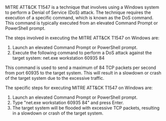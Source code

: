 MITRE ATT&CK T1547 is a technique that involves using a Windows system to perform a Denial of Service (DoS) attack. The technique requires the execution of a specific command, which is known as the DoS command. This command is typically executed from an elevated Command Prompt or PowerShell prompt. 

The steps involved in executing the MITRE ATT&CK T1547 on Windows are:

1. Launch an elevated Command Prompt or PowerShell prompt.
2. Execute the following command to perform a DoS attack against the target system: net.exe workstation 60935 84

This command is used to send a maximum of 84 TCP packets per second from port 60935 to the target system. This will result in a slowdown or crash of the target system due to the excessive traffic.

The specific steps for executing MITRE ATT&CK T1547 on Windows are:

1. Launch an elevated Command Prompt or PowerShell prompt.
2. Type "net.exe workstation 60935 84" and press Enter.
3. The target system will be flooded with excessive TCP packets, resulting in a slowdown or crash of the target system.